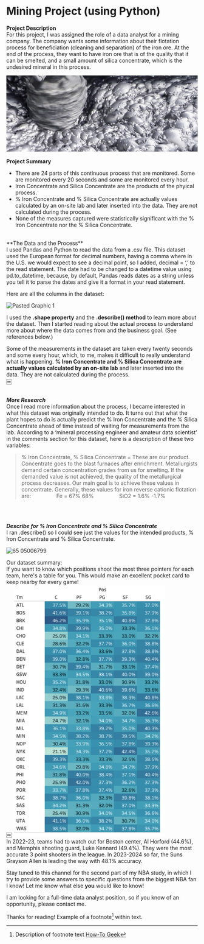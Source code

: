 # Mining Project (using Python)

**Project Description** <br>
For this project, I was assigned the role of a data analyst for a mining company. The company wants some information about their flotation process for beneficiation (cleaning and separation) of the iron ore. At the end of the process, they want to have iron ore that is of the quality that it can be smelted, and a small amount of silica concentrate, which is the undesired mineral in this process.

<img src="images/ext-froth-flotation.png.jpeg?raw=true" height = 200/>

**Project Summary**

- There are 24 parts of this continuous process that are monitored. Some are monitored every 20 seconds and some are monitored every hour.
-  Iron Concentrate and Silica Concentrate are the products of the phyical process.
-  % Iron Concentrate and % Silica Concentrate are actually values calculated by an on-site lab and later inserted into the data. They are not calculated during the process.
-  None of the measures captured were statistically significant with the % Iron Concentrate nor the % Silica Concentrate.
<br>
**The Data and the Process**
<br>
I used Pandas and Python to read the data from a .csv file. This dataset used the European format for decimal numbers, having a comma where in the U.S. we would expect to see a decimal point, so I added, decimal = ‘,’ to the read statement. The date had to be changed to a datetime value using pd.to_datetime, because, by default, Pandas reads dates as a string unless you tell it to parse the dates and give it a format in your read statement. 

Here are all the columns in the dataset:

![Pasted Graphic 1](https://github.com/bethmrobertson/bethmrobertson.github.io/assets/144495411/03b60e72-ede5-4f80-8b94-ebb825221605)
<br>

I used the **.shape property** and the **.describe() method** to learn more about the dataset. Then I started reading about the actual process to understand more about where the data comes from and the business goal. (See references below.) 

Some of the measurements in the dataset are taken every twenty seconds and some every hour, which, to me, makes it difficult to really understand what is happening. **% Iron Concentrate and % Silica Concentrate are actually values calculated by an on-site lab** and later inserted into the data. They are not calculated during the process. 
<br>￼

<br> ***More Research*** <br>
Once I read more information about the process, I became interested in what this dataset was originally intended to do. It turns out that what the plant hopes to do is actually predict the % Iron Concentrate and the % Silica Concentrate ahead of time instead of waiting for measurements from the lab. According to a ‘mineral processing engineer and amateur data scientist’ in the comments section for this dataset, here is a description of these two variables:

>% Iron Concentrate, % Silica Concentrate = These are our product. Concentrate goes to the blast furnaces after enrichment. Metallurgists demand certain concentration grades from us for smelting. If the demanded value is not achieved, the quality of the metallurgical process decreases. Our main goal is to achieve these values in concentrate. Generally, these values for iron reverse cationic flotation are:
                Fe = 67% 68%
                SiO2 = 1.6% -1.7%
<br>

<br>***Describe for % Iron Concentrate and % Silica Concentrate***<br>
I ran .describe() so I could see just the values for the intended products, % Iron Concentrate and % Silica Concentrate.

![65 05006799](https://github.com/bethmrobertson/bethmrobertson.github.io/assets/144495411/0b390194-d317-4be2-a62b-f4b871a824ed)

Our dataset summary:
<br>
If you want to know which positions shoot the most three pointers for each team, here's a table for you. This would make an excellent pocket card to keep nearby for every game!
<br>￼
<img src="images/NBA table plot 3 pt pct.png?raw=true" width=400/>
<br>
In 2022-23, teams had to watch out for Boston center, Al Horford (44.6%), and Memphis shooting guard, Luke Kennard (49.4%). They were the most accurate 3 point shooters in the league. In 2023-2024 so far, the Suns Grayson Allen is leading the way with 48.1% accuracy.

Stay tuned to this channel for the second part of my NBA study, in which I try to provide some answers to specific questions from the biggest NBA fan I know! Let me know what else **you** would like to know! 

I am looking for a full-time data analyst position, so if you know of an opportunity, please contact me. 

Thanks for reading!
Example of a footnote[^1] within text.
[^1]: Description of footnote text
[How-To Geek](http://www.howtogeek.com)
